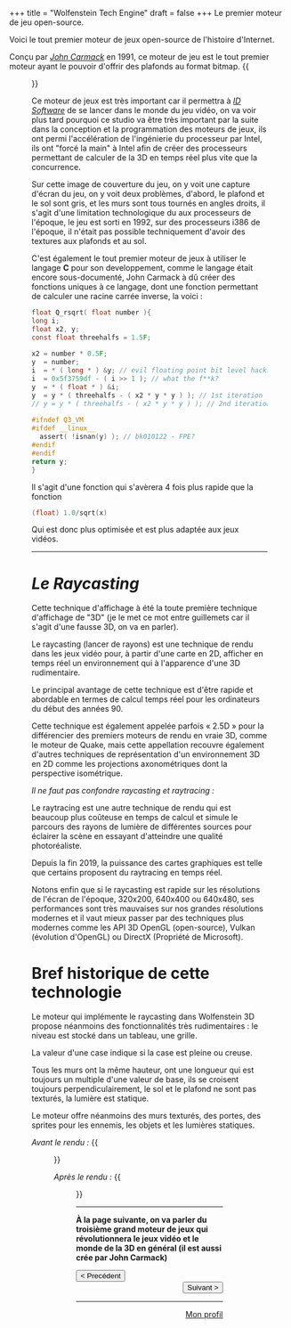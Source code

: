 +++
title = "Wolfenstein Tech Engine"
draft = false
+++
Le premier moteur de jeu open-source.

Voici le tout premier moteur de jeux open-source de l'histoire d'Internet.

Conçu par [_John Carmack_](https://vhascoet-pro.github.io/portfolio.github.io/carmack) en 1991, ce moteur de
jeu est le tout premier moteur ayant le pouvoir d'offrir des plafonds au format
bitmap.
{{<figure src="https://vhascoet-pro.github.io/portfolio.github.io/pics/Wolf_Engine.webp" alt="Wolfenstein 3D COVER" position="center" style="border-radius: 8px;" caption="Démonstration du moteur de John Carmack" captionPosition="right" captionStyle="color: black;" >}}

Ce moteur de jeux est très important car il permettra à [_ID Software_](https://vhascoet-pro.github.io/portfolio.github.io/id_software)
de se lancer dans le monde du jeu vidéo, on va voir plus tard pourquoi ce studio
va être très important par la suite dans la conception et la programmation des
moteurs de jeux, ils ont permi l'accélération de l'ingénierie du processeur par
Intel, ils ont "forcé la main" à Intel afin de créer des processeurs permettant
de calculer de la 3D en temps réel plus vite que la concurrence.


Sur cette image de couverture du jeu, on y voit une capture d'écran du jeu, on y
voit deux problèmes, d'abord, le plafond et le sol sont gris, et les murs sont
tous tournés en angles droits, il s'agit d'une limitation technologique du aux
processeurs de l'époque, le jeu est sorti en 1992, sur des processeurs i386 de
l'époque, il n'était pas possible techniquement d'avoir des textures aux
plafonds et au sol.

C'est également le tout premier moteur de jeux à utiliser le langage **C**
pour son developpement, comme le langage était encore sous-documenté, John
Carmack à dû créer des fonctions uniques à ce langage, dont une fonction
permettant de calculer une racine carrée inverse, la voici :

```c
float Q_rsqrt( float number ){
long i;
float x2, y;
const float threehalfs = 1.5F;
    
x2 = number * 0.5F;
y  = number;
i  = * ( long * ) &y; // evil floating point bit level hacking
i  = 0x5f3759df - ( i >> 1 ); // what the f**k?
y  = * ( float * ) &i;
y  = y * ( threehalfs - ( x2 * y * y ) ); // 1st iteration
// y = y * ( threehalfs - ( x2 * y * y ) ); // 2nd iteration, this can be removed
    
#ifndef Q3_VM
#ifdef __linux__
  assert( !isnan(y) ); // bk010122 - FPE?
#endif
#endif
return y;
}
```


Il s'agit d'une fonction qui s'avèrera 4 fois plus rapide que la fonction

```c
(float) 1.0/sqrt(x)
```

Qui est donc plus optimisée et est plus adaptée aux jeux vidéos.
***
# _Le Raycasting_
Cette technique d'affichage à été la toute première technique d'affichage de
"3D" (je le met ce mot entre guillemets car il s'agit d'une fausse 3D, on va en
parler).

Le raycasting (lancer de rayons) est une technique de rendu dans les jeux vidéo
pour, à partir d'une carte en 2D, afficher en temps réel un environnement qui à
l'apparence d'une 3D rudimentaire.

Le principal avantage de cette technique est d'être rapide et abordable en
termes de calcul temps réel pour les ordinateurs du début des années 90.

Cette technique est également appelée parfois « 2.5D » pour la différencier des
premiers moteurs de rendu en vraie 3D, comme le moteur de Quake, mais cette
appellation recouvre également d'autres techniques de représentation d'un
environnement 3D en 2D comme les projections axonométriques dont la perspective
isométrique.

_Il ne faut pas confondre raycasting et raytracing :_

Le raytracing est une autre technique de rendu qui est beaucoup plus coûteuse en
temps de calcul et simule le parcours des rayons de lumière de différentes
sources pour éclairer la scène en essayant d'atteindre une qualité
photoréaliste.

Depuis la fin 2019, la puissance des cartes graphiques est telle que certains
proposent du raytracing en temps réel.

Notons enfin que si le raycasting est rapide sur les résolutions de l'écran de
l'époque, 320x200, 640x400 ou 640x480, ses performances sont très mauvaises sur
nos grandes résolutions modernes et il vaut mieux passer par des techniques plus
modernes comme les API 3D OpenGL (open-source), Vulkan (évolution d'OpenGL) ou
DirectX (Propriété de Microsoft).

# Bref historique de cette technologie
Le moteur qui implémente le raycasting dans Wolfenstein 3D propose néanmoins des
fonctionnalités très rudimentaires : le niveau est stocké dans un tableau, une
grille.

La valeur d'une case indique si la case est pleine ou creuse.

Tous les murs ont la même hauteur, ont une longueur qui est toujours un multiple
d'une valeur de base, ils se croisent toujours perpendiculairement, le sol et le
plafond ne sont pas texturés, la lumière est statique.

Le moteur offre néanmoins des murs texturés, des portes, des sprites pour les
ennemis, les objets et les lumières statiques.

_Avant le rendu :_
{{<figure src="https://vhascoet-pro.github.io/portfolio.github.io/pics/WOLF3D_MAP.webp" alt="map_ed" position="center" style="border-radius: 8px;" caption="Exemple d'une carte dans l'éditeur de Wolfenstein 3D" captionPosition="right" captionStyle="color: black;" >}}

_Après le rendu :_
{{<figure src="https://vhascoet-pro.github.io/portfolio.github.io/pics/wolf3d_screenshot.webp" alt="Ingame_scr" position="center" style="border-radius: 8px;" caption="Capture d'écran in-game de Wolfenstein 3D" captionPosition="right" captionStyle="color: black;" >}}
***

**À la page suivante, on va parler du troisième grand moteur de jeux qui
révolutionnera le jeux vidéo et le monde de la 3D en général (il est aussi crée
par John Carmack)**

<div align="left"><button onclick="window.location.href='https://vhascoet-pro.github.io/portfolio.github.io/veille/veille';">< Precédent</button>
<div align="right"><button onclick="window.location.href='https://vhascoet-pro.github.io/portfolio.github.io/veille/veille_p3';">Suivant ></button>

***
[Mon profil](https://vhascoet-pro.github.io/portfolio.github.io/about)
